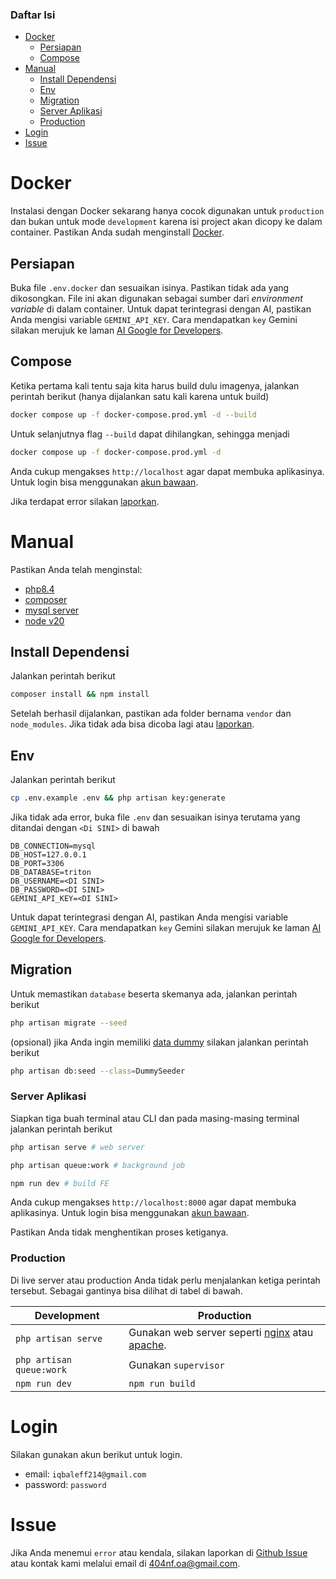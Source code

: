 ### Daftar Isi

- [Docker](#docker)
    - [Persiapan](#persiapan)
    - [Compose](#compose)
- [Manual](#manual)
    - [Install Dependensi](#install-dependensi)
    - [Env](#env)
    - [Migration](#migration)
    - [Server Aplikasi](#server-aplikasi)
    - [Production](#server-aplikasi)
- [Login](#login)
- [Issue](#issue)

# Docker

Instalasi dengan Docker sekarang hanya cocok digunakan untuk `production` dan bukan untuk mode `development` karena isi project akan dicopy ke dalam container. Pastikan Anda sudah menginstall [Docker](https://docs.docker.com/desktop/setup/install/windows-install/).

## Persiapan

Buka file `.env.docker` dan sesuaikan isinya. Pastikan tidak ada yang dikosongkan. File ini akan digunakan sebagai sumber dari _environment variable_ di dalam container. Untuk dapat terintegrasi dengan AI, pastikan Anda mengisi variable `GEMINI_API_KEY`. Cara mendapatkan `key` Gemini silakan merujuk ke laman [AI Google for Developers](https://ai.google.dev/gemini-api/docs).

## Compose

Ketika pertama kali tentu saja kita harus build dulu imagenya, jalankan perintah berikut (hanya dijalankan satu kali karena untuk build)

```sh
docker compose up -f docker-compose.prod.yml -d --build
```

Untuk selanjutnya flag `--build` dapat dihilangkan, sehingga menjadi

```sh
docker compose up -f docker-compose.prod.yml -d
```

Anda cukup mengakses `http://localhost` agar dapat membuka aplikasinya. Untuk login bisa menggunakan [akun bawaan](#login).

Jika terdapat error silakan [laporkan](#issue).

# Manual

Pastikan Anda telah menginstal:
- [php8.4](https://www.php.net/downloads.php)
- [composer](https://getcomposer.org/download/)
- [mysql server](https://dev.mysql.com/downloads/mysql/8.0.html)
- [node v20](https://nodejs.org/en/download)

## Install Dependensi

Jalankan perintah berikut
```sh
composer install && npm install
```

Setelah berhasil dijalankan, pastikan ada folder bernama `vendor` dan `node_modules`. Jika tidak ada bisa dicoba lagi atau [laporkan](#issue).

## Env

Jalankan perintah berikut
```sh
cp .env.example .env && php artisan key:generate
```

Jika tidak ada error, buka file `.env` dan sesuaikan isinya terutama yang ditandai dengan `<Di SINI>` di bawah
```
DB_CONNECTION=mysql
DB_HOST=127.0.0.1
DB_PORT=3306
DB_DATABASE=triton
DB_USERNAME=<DI SINI>
DB_PASSWORD=<DI SINI>
GEMINI_API_KEY=<DI SINI>
```

Untuk dapat terintegrasi dengan AI, pastikan Anda mengisi variable `GEMINI_API_KEY`. Cara mendapatkan `key` Gemini silakan merujuk ke laman [AI Google for Developers](https://ai.google.dev/gemini-api/docs).

## Migration

Untuk memastikan `database` beserta skemanya ada, jalankan perintah berikut

```sh
php artisan migrate --seed
```

(opsional) jika Anda ingin memiliki [data dummy](https://en.wikipedia.org/wiki/Dummy_data) silakan jalankan perintah berikut

```sh
php artisan db:seed --class=DummySeeder
```

### Server Aplikasi

Siapkan tiga buah terminal atau CLI dan pada masing-masing terminal jalankan perintah berikut
```sh
php artisan serve # web server
```
```sh
php artisan queue:work # background job
```
```sh
npm run dev # build FE
```

Anda cukup mengakses `http://localhost:8000` agar dapat membuka aplikasinya. Untuk login bisa menggunakan [akun bawaan](#login).

Pastikan Anda tidak menghentikan proses ketiganya. 

### Production

Di live server atau production Anda tidak perlu menjalankan ketiga perintah tersebut. Sebagai gantinya bisa dilihat di tabel di bawah.

| Development | Production |
|------|-----------|
| `php artisan serve` | Gunakan web server seperti [nginx](https://nginx.org/) atau [apache](https://httpd.apache.org/). |
| `php artisan queue:work` | Gunakan `supervisor` |
| `npm run dev` | `npm run build` |


# Login

Silakan gunakan akun berikut untuk login.

- email: `iqbaleff214@gmail.com`
- password: `password`

# Issue

Jika Anda menemui `error` atau kendala, silakan laporkan di [Github Issue](https://github.com/404NotFoundIndonesia/for-sale/issues) atau kontak kami melalui email di [404nf.oa@gmail.com](mailto:404nf.oa@gmail.com).